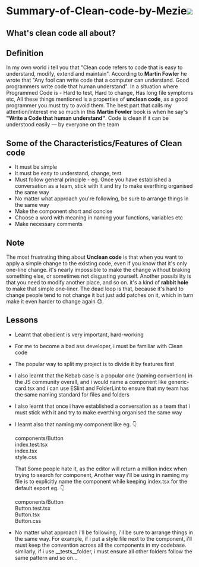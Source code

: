 
# **Summary-of-Clean-code-by-Mezie**<img src="https://images.unsplash.com/photo-1534972195531-d756b9bfa9f2?ixlib=rb-4.0.3&ixid=MnwxMjA3fDB8MHxwaG90by1wYWdlfHx8fGVufDB8fHx8&auto=format&fit=crop&w=1470&q=80" />


## What's clean code all about?
## Definition
In my own world i tell you that "Clean code refers to code that is easy to understand, modify, extend and maintain".
According to **Martin Fowler** he wrote that "Any fool can write code that a computer can understand. Good programmers write code that human understand". In a situation where Programmed Code is - Hard to test, Hard to change, Has long file symptoms etc, All these things mentioned is a properties of **unclean code**, as a good programmer you must try to avoid them. The best part that calls my attention/interest me so much in this **Martin Fowler** book is when he say's **"Write a Code that human understand"**. Code is clean if it can be understood easily — by everyone on the team

## Some of the Characteristics/Features of Clean code
+ It must be simple
+ it must be easy to understand, change, test
+ Must follow general principle - eg. Once you have established a conversation as a team, stick with it and try to make everthing organised the same way
+ No matter what approach you're following, be sure to arrange things in the same way
+ Make the component short and concise
+ Choose a word with meaning in naming your functions, variables etc
+ Make necessary comments

## Note
The most frustrating thing about **Unclean code** is that when you want to apply a simple change to the existing code, even if you know that it's only one-line change. it's nearly impossible to make the change without braking something else, or sometimes not disgusting yourself. Another possibility is that you need to modify another place, and so on. it's a kind of **rabbit hole** to make that simple one-liner. The dead loop is that, because it's hard to change people tend to not change it but just add patches on it, which in turn make it even harder to change again 😞.

## Lessons
+ Learnt that obedient is very important, hard-working
+ For me to become a bad ass developer, i must be familiar with Clean code
+ The popular way to split my project is to divide it by features first
+ I also learnt that the Kebab case is a popular one (naming convention) in the JS community overall, and i would name a component like generic-card.tsx and i can use ESlint and FolderLint to ensure that my team has the same naming standard for files and folders
+ I also learnt that once i have established a conversation as a team that i must stick with it and try to make everthing organised the same way
+ I learnt also that naming my component like eg. 👇

  components/Button <br/>
  index.test.tsx <br />
  index.tsx <br />
  style.css <br />
  
  That Some people hate it, as the editor will return a million index when trying to search for component, Another way i'll be using in naming my file is   to explicitly name the component while keeping index.tsx for the default export eg. 👇

  components/Button <br />
  Button.test.tsx <br />
  Button.tsx <br />
  Button.css <br />

+ No matter what approach i'll be following, i'll be sure to arrange things in the same way. For example, if i put a style file next to the component, i'll must keep the convention across all the components in my codebase. similarly, if i use __tests__folder, i must ensure  all other folders follow the same pattern and so on...
